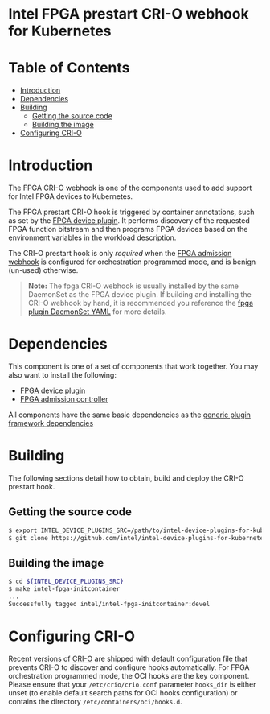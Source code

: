 # Intel FPGA prestart CRI-O webhook for Kubernetes

# Table of Contents

* [Introduction](#introduction)
* [Dependencies](#dependencies)
* [Building](#building)
    * [Getting the source code](#getting-the-source-code)
    * [Building the image](#building-the-image)
* [Configuring CRI-O](#configuring-cri-o)

# Introduction

The FPGA CRI-O webhook is one of the components used to add support for Intel FPGA
devices to Kubernetes.

The FPGA prestart CRI-O hook is triggered by container annotations, such as set by the
[FPGA device plugin](../fpga_plugin).  It performs discovery of the requested FPGA
function bitstream and then programs FPGA devices based on the environment variables
in the workload description.

The CRI-O prestart hook is only *required* when the
[FPGA admission webhook](../fpga_admissionwebhook) is configured for orchestration
programmed mode, and is benign (un-used) otherwise.

> **Note:** The fpga CRI-O webhook is usually installed by the same DaemonSet as the
> FPGA device plugin. If building and installing the CRI-O webhook by hand, it is
> recommended you reference the
> [fpga plugin DaemonSet YAML](../../deployments/fpga_plugin/base/intel-fpga-plugin-daemonset.yaml) for
> more details.

# Dependencies

This component is one of a set of components that work together. You may also want to
install the following:

-   [FPGA device plugin](../fpga_plugin/README.md)
-   [FPGA admission controller](../fpga_admissionwebhook/README.md)

All components have the same basic dependencies as the
[generic plugin framework dependencies](../../README.md#about)

# Building

The following sections detail how to obtain, build and deploy the CRI-O
prestart hook.

## Getting the source code

```bash
$ export INTEL_DEVICE_PLUGINS_SRC=/path/to/intel-device-plugins-for-kubernetes
$ git clone https://github.com/intel/intel-device-plugins-for-kubernetes ${INTEL_DEVICE_PLUGINS_SRC}
```

## Building the image

```bash
$ cd ${INTEL_DEVICE_PLUGINS_SRC}
$ make intel-fpga-initcontainer
...
Successfully tagged intel/intel-fpga-initcontainer:devel
```

# Configuring CRI-O

Recent versions of [CRI-O](https://github.com/cri-o/cri-o) are shipped with default configuration
file that prevents CRI-O to discover and configure hooks automatically.
For FPGA orchestration programmed mode, the OCI hooks are the key component.
Please ensure that your `/etc/crio/crio.conf` parameter `hooks_dir` is either unset
(to enable default search paths for OCI hooks configuration) or contains the directory
`/etc/containers/oci/hooks.d`.
